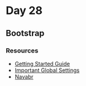 # Day 28

## Bootstrap

### Resources

- [Getting Started Guide](https://getbootstrap.com/docs/5.2/getting-started/introduction/)
- [Important Global Settings](https://getbootstrap.com/docs/5.2/getting-started/introduction/#important-globals)
- [Navabr](https://getbootstrap.com/docs/5.2/components/navbar/)
